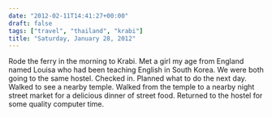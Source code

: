 ```yaml
---
date: "2012-02-11T14:41:27+00:00"
draft: false
tags: ["travel", "thailand", "krabi"]
title: "Saturday, January 28, 2012"
---
```

Rode the ferry in the morning to Krabi. Met a girl my age from England named Louisa who had been teaching English in South Korea. We were both going to the same hostel. Checked in. Planned what to do the next day. Walked to see a nearby temple. Walked from the temple to a nearby night street market for a delicious dinner of street food. Returned to the hostel for some quality computer time.

